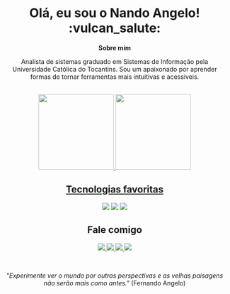 <!-- Escreva sua saudação aqui dentro -->
<h1 align="center">
  Olá, eu sou o Nando Angelo! :vulcan_salute:
</h1>

<!-- 
OBSERVAÇÃO
==== 
:vulcan_salute: é o código de um emoji para usar no GitHub, 
conheça mais emojis nesse link: https://github.com/ikatyang/emoji-cheat-sheet/blob/master/README.md
-->

<!-- Subtítulo "Sobre mim" (sem linha abaixo) -->
<p align="center">
  <strong>Sobre mim</strong>
</p>

<!-- Fale um pouco sobre você -->
<p align="center">
Analista de sistemas graduado em Sistemas de Informação pela Universidade Católica do Tocantins. Sou um apaixonado por aprender formas de tornar ferramentas mais intuitivas e acessíveis.
</p>

<!-- quebra de linha -->
<br>

<!-- 
  GITHUB STATS
  ===
  Gera aquele gráfico animado com informações do seu Github.
  Altere o "nandoangelo" pelo seu nick no GitHub e a mágica acontece -->
<div align="center">
  <a href="https://github.com/nandoangelo">
  <img height="170em" src="https://github-readme-stats.vercel.app/api?username=nandoangelo&show_icons=true&theme=react&hide_border=true&bg_color=0D1117&title_color=61dafb&icon_color=61dafb"/>
  <img height="170em" src="https://github-readme-stats.vercel.app/api/top-langs/?username=nandoangelo&layout=compact&theme=react&hide_border=true&bg_color=0D1117&title_color=61dafb&icon_color=61dafb"/>
</div>

<!-- Subtítulo "Tecnologias Favoritas" -->
<h2 align="center">
  Tecnologias favoritas
</h2>

<!-- Aqui em baixo vão os links das imagens das suas tecnologias favoritas
encontre mais imagens aqui: https://github.com/iuricode/readme-template/blob/main/badges/badges.md -->
<p align="center">
  <!-- Logo do HTML5 -->
  <a href="#"><img src="https://img.shields.io/badge/-HTML5-0D1117?style=flat-square&logo=html5&logoColor=61dafb"></a>
  <!-- Logo do CSS3 -->
  <a href="#"><img src="https://img.shields.io/badge/-CSS3-0D1117?style=flat-square&logo=css3&logoColor=61dafb"></a>
  <!-- Logo do JavaScript -->
  <a href="#"><img src="https://img.shields.io/badge/-JavaScript-0D1117?style=flat-square&logo=javascript&logoColor=61dafb"></a>
</p>

<!-- Subtítulo "Fale comigo" -->
<h2 align="center">
  Fale comigo
</h2>

<!-- Aqui vão alguns links de contatos. Substitua pelos seus -->
<p align="center">
  <!-- E-MAIL = coloque seu e-mail logo a seguir de "mailto:" -->
  <a href="mailto:nandoangelo@gmail.com" target="_blank">
    <img src="https://img.shields.io/badge/-Email-0D1117?style=for-the-badge&logo=gmail&logoColor=61dafb">
  </a>

  <!-- LINKEDIN = troque o link abaixo pelo o link do seu perfil no LinkedIn -->
  <a href="https://www.linkedin.com/in/nandoangelo" target="_blank">
    <img src="https://img.shields.io/badge/-LinkedIn-0D1117?style=for-the-badge&logo=linkedin&logoColor=61dafb">
  </a>
  
  <!-- INSTAGRAM = troque o link abaixo pelo o link do seu perfil no Instagram -->
  <a href="https://www.instagram.com/nandoangelo" target="_blank">
    <img src="https://img.shields.io/badge/-Instagram-0D1117?style=for-the-badge&logo=instagram&logoColor=61dafb">
  </a>
  
  <!-- WHATSAPP = troque o numero abaixo seguindo esse formato: +55 DDD TELEFONE (tudo junto) -->
  <a href="https://wa.me/+5563984021954" target="_blank">
    <img src="https://img.shields.io/badge/Whatsapp-0D1117?style=for-the-badge&logo=whatsapp&logoColor=61dafb">
  </a>
</p>

<!-- Quebra de linha -->
<br> 

<!-- Uma frase motivadora
Conheça algumas das minhas: https://www.pensador.com/autor/fernando_angelo/ -->
<div align="center">
  <p>
    <em>"Experimente ver o mundo por outras perspectivas e as velhas paisagens não serão mais como antes."</em> 
    (Fernando Angelo)
  </p>
</div>
